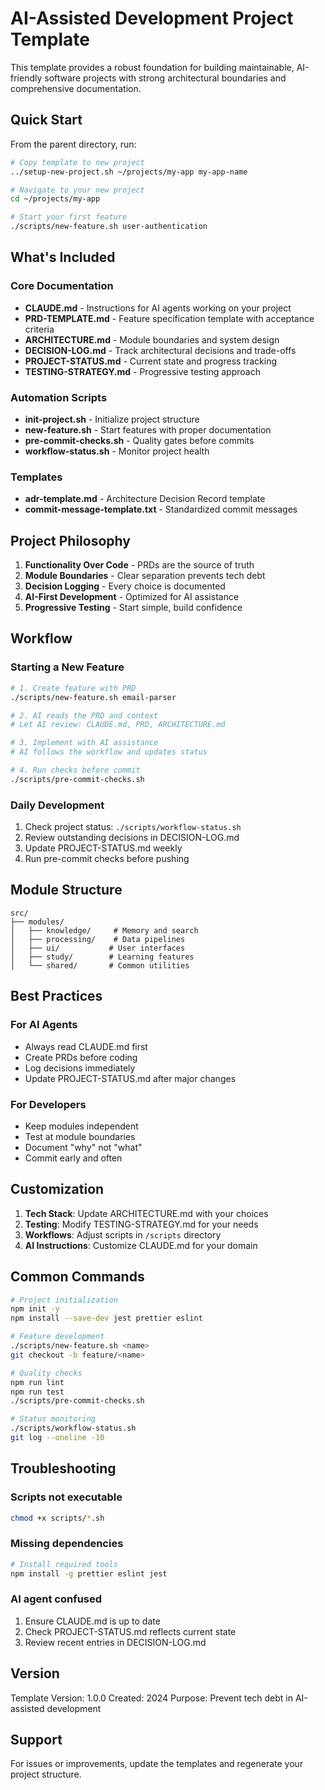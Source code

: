 # AI-Assisted Development Project Template

This template provides a robust foundation for building maintainable, AI-friendly software projects with strong architectural boundaries and comprehensive documentation.

## Quick Start

From the parent directory, run:
```bash
# Copy template to new project
../setup-new-project.sh ~/projects/my-app my-app-name

# Navigate to your new project
cd ~/projects/my-app

# Start your first feature
./scripts/new-feature.sh user-authentication
```

## What's Included

### Core Documentation
- **CLAUDE.md** - Instructions for AI agents working on your project
- **PRD-TEMPLATE.md** - Feature specification template with acceptance criteria
- **ARCHITECTURE.md** - Module boundaries and system design
- **DECISION-LOG.md** - Track architectural decisions and trade-offs
- **PROJECT-STATUS.md** - Current state and progress tracking
- **TESTING-STRATEGY.md** - Progressive testing approach

### Automation Scripts
- **init-project.sh** - Initialize project structure
- **new-feature.sh** - Start features with proper documentation
- **pre-commit-checks.sh** - Quality gates before commits
- **workflow-status.sh** - Monitor project health

### Templates
- **adr-template.md** - Architecture Decision Record template
- **commit-message-template.txt** - Standardized commit messages

## Project Philosophy

1. **Functionality Over Code** - PRDs are the source of truth
2. **Module Boundaries** - Clear separation prevents tech debt
3. **Decision Logging** - Every choice is documented
4. **AI-First Development** - Optimized for AI assistance
5. **Progressive Testing** - Start simple, build confidence

## Workflow

### Starting a New Feature
```bash
# 1. Create feature with PRD
./scripts/new-feature.sh email-parser

# 2. AI reads the PRD and context
# Let AI review: CLAUDE.md, PRD, ARCHITECTURE.md

# 3. Implement with AI assistance
# AI follows the workflow and updates status

# 4. Run checks before commit
./scripts/pre-commit-checks.sh
```

### Daily Development
1. Check project status: `./scripts/workflow-status.sh`
2. Review outstanding decisions in DECISION-LOG.md
3. Update PROJECT-STATUS.md weekly
4. Run pre-commit checks before pushing

## Module Structure

```
src/
├── modules/
│   ├── knowledge/     # Memory and search
│   ├── processing/    # Data pipelines
│   ├── ui/           # User interfaces
│   ├── study/        # Learning features
│   └── shared/       # Common utilities
```

## Best Practices

### For AI Agents
- Always read CLAUDE.md first
- Create PRDs before coding
- Log decisions immediately
- Update PROJECT-STATUS.md after major changes

### For Developers
- Keep modules independent
- Test at module boundaries
- Document "why" not "what"
- Commit early and often

## Customization

1. **Tech Stack**: Update ARCHITECTURE.md with your choices
2. **Testing**: Modify TESTING-STRATEGY.md for your needs
3. **Workflows**: Adjust scripts in `/scripts` directory
4. **AI Instructions**: Customize CLAUDE.md for your domain

## Common Commands

```bash
# Project initialization
npm init -y
npm install --save-dev jest prettier eslint

# Feature development
./scripts/new-feature.sh <name>
git checkout -b feature/<name>

# Quality checks
npm run lint
npm run test
./scripts/pre-commit-checks.sh

# Status monitoring
./scripts/workflow-status.sh
git log --oneline -10
```

## Troubleshooting

### Scripts not executable
```bash
chmod +x scripts/*.sh
```

### Missing dependencies
```bash
# Install required tools
npm install -g prettier eslint jest
```

### AI agent confused
1. Ensure CLAUDE.md is up to date
2. Check PROJECT-STATUS.md reflects current state
3. Review recent entries in DECISION-LOG.md

## Version

Template Version: 1.0.0
Created: 2024
Purpose: Prevent tech debt in AI-assisted development

## Support

For issues or improvements, update the templates and regenerate your project structure.